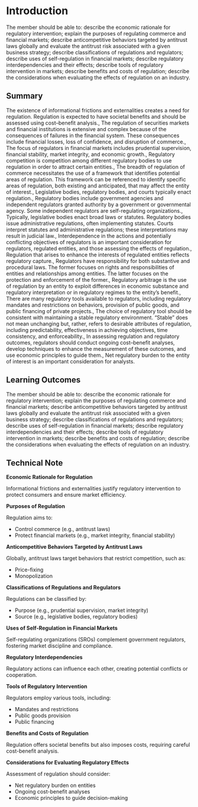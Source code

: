 # Introduction

The member should be able to: describe the economic rationale for regulatory intervention; explain the purposes of regulating commerce and financial markets; describe anticompetitive behaviors targeted by antitrust laws globally and evaluate the antitrust risk associated with a given business strategy; describe classifications of regulations and regulators; describe uses of self-regulation in financial markets; describe regulatory interdependencies and their effects; describe tools of regulatory intervention in markets; describe benefits and costs of regulation; describe the considerations when evaluating the effects of regulation on an industry.

## Summary

The existence of informational frictions and externalities creates a need for regulation. Regulation is expected to have societal benefits and should be assessed using cost–benefit analysis., The regulation of securities markets and financial institutions is extensive and complex because of the consequences of failures in the financial system. These consequences include financial losses, loss of confidence, and disruption of commerce., The focus of regulators in financial markets includes prudential supervision, financial stability, market integrity, and economic growth., Regulatory competition is competition among different regulatory bodies to use regulation in order to attract certain entities., The breadth of regulation of commerce necessitates the use of a framework that identifies potential areas of regulation. This framework can be referenced to identify specific areas of regulation, both existing and anticipated, that may affect the entity of interest., Legislative bodies, regulatory bodies, and courts typically enact regulation., Regulatory bodies include government agencies and independent regulators granted authority by a government or governmental agency. Some independent regulators are self-regulating organizations., Typically, legislative bodies enact broad laws or statutes. Regulatory bodies issue administrative regulations, often implementing statutes. Courts interpret statutes and administrative regulations; these interpretations may result in judicial law., Interdependence in the actions and potentially conflicting objectives of regulators is an important consideration for regulators, regulated entities, and those assessing the effects of regulation., Regulation that arises to enhance the interests of regulated entities reflects regulatory capture., Regulators have responsibility for both substantive and procedural laws. The former focuses on rights and responsibilities of entities and relationships among entities. The latter focuses on the protection and enforcement of the former., Regulatory arbitrage is the use of regulation by an entity to exploit differences in economic substance and regulatory interpretation or in regulatory regimes to the entity’s benefit., There are many regulatory tools available to regulators, including regulatory mandates and restrictions on behaviors, provision of public goods, and public financing of private projects., The choice of regulatory tool should be consistent with maintaining a stable regulatory environment. “Stable” does not mean unchanging but, rather, refers to desirable attributes of regulation, including predictability, effectiveness in achieving objectives, time consistency, and enforceability., In assessing regulation and regulatory outcomes, regulators should conduct ongoing cost–benefit analyses, develop techniques to enhance the measurement of these outcomes, and use economic principles to guide them., Net regulatory burden to the entity of interest is an important consideration for analysts.

## Learning Outcomes

The member should be able to: describe the economic rationale for regulatory intervention; explain the purposes of regulating commerce and financial markets; describe anticompetitive behaviors targeted by antitrust laws globally and evaluate the antitrust risk associated with a given business strategy; describe classifications of regulations and regulators; describe uses of self-regulation in financial markets; describe regulatory interdependencies and their effects; describe tools of regulatory intervention in markets; describe benefits and costs of regulation; describe the considerations when evaluating the effects of regulation on an industry.

## Technical Note

**Economic Rationale for Regulation**

Informational frictions and externalities justify regulatory intervention to protect consumers and ensure market efficiency.

**Purposes of Regulation**

Regulation aims to:
- Control commerce (e.g., antitrust laws)
- Protect financial markets (e.g., market integrity, financial stability)

**Anticompetitive Behaviors Targeted by Antitrust Laws**

Globally, antitrust laws target behaviors that restrict competition, such as:
- Price-fixing
- Monopolization

**Classifications of Regulations and Regulators**

Regulations can be classified by:
- Purpose (e.g., prudential supervision, market integrity)
- Source (e.g., legislative bodies, regulatory bodies)

**Uses of Self-Regulation in Financial Markets**

Self-regulating organizations (SROs) complement government regulators, fostering market discipline and compliance.

**Regulatory Interdependencies**

Regulatory actions can influence each other, creating potential conflicts or cooperation.

**Tools of Regulatory Intervention**

Regulators employ various tools, including:
- Mandates and restrictions
- Public goods provision
- Public financing

**Benefits and Costs of Regulation**

Regulation offers societal benefits but also imposes costs, requiring careful cost-benefit analysis.

**Considerations for Evaluating Regulatory Effects**

Assessment of regulation should consider:
- Net regulatory burden on entities
- Ongoing cost-benefit analyses
- Economic principles to guide decision-making